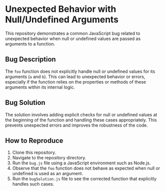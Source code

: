 # Unexpected Behavior with Null/Undefined Arguments

This repository demonstrates a common JavaScript bug related to unexpected behavior when null or undefined values are passed as arguments to a function.

## Bug Description

The `foo` function does not explicitly handle null or undefined values for its arguments (`a` and `b`). This can lead to unexpected behavior or errors, especially if the function relies on the properties or methods of these arguments within its internal logic.

## Bug Solution

The solution involves adding explicit checks for null or undefined values at the beginning of the function and handling these cases appropriately. This prevents unexpected errors and improves the robustness of the code.

## How to Reproduce

1. Clone this repository.
2. Navigate to the repository directory.
3. Run the `bug.js` file using a JavaScript environment such as Node.js.
4. Observe that the `foo` function does not behave as expected when null or undefined is used as an argument.
5. Run the `bugSolution.js` file to see the corrected function that explicitly handles such cases.
